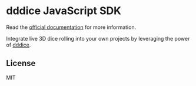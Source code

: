 # dddice JavaScript SDK

Read the [official documentation](https://docs.dddice.com/sdk/js/latest/) for more information.

Integrate live 3D dice rolling into your own projects by leveraging the power of [dddice](https://dddice.com).

## License

MIT
